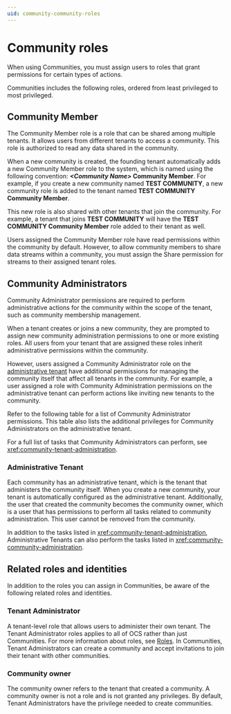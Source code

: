```yaml
---
uid: community-community-roles
---
```


# Community roles

When using Communities, you must assign users to roles that grant permissions for certain types of actions.

Communities includes the following roles, ordered from least privileged to most privileged.

## Community Member

The Community Member role is a role that can be shared among multiple tenants. It allows users from different tenants to access a community. This role is authorized to read any data shared in the community.

When a new community is created, the founding tenant automatically adds a new Community Member role to the system, which is named using the following convention: **_\<Community Name\>_ Community Member**. For example, if you create a new community named **TEST COMMUNITY**, a new community role is added to the tenant named **TEST COMMUNITY Community Member**.

This new role is also shared with other tenants that join the community. For example, a tenant that joins **TEST COMMUNITY** will have the **TEST COMMUNITY Community Member** role added to their tenant as well. 

Users assigned the Community Member role have read permissions within the community by default. However, to allow community members to share data streams within a community, you must assign the Share permission for streams to their assigned tenant roles.

## Community Administrators

Community Administrator permissions are required to perform administrative actions for the community within the scope of the tenant, such as community membership management.

When a tenant creates or joins a new community, they are prompted to assign new community administration permissions to one or more existing roles. All users from your tenant that are assigned these roles inherit administrative permissions within the community.

However, users assigned a Community Administrator role on the [administrative tenant](#administrative-tenant) have additional permissions for managing the community itself that affect all tenants in the community. For example, a user assigned a role with Community Administration permissions on the administrative tenant can perform actions like inviting new tenants to the community.

Refer to the following table for a list of Community Administrator permissions. This table also lists the additional privileges for Community Administrators on the administrative tenant.

For a full list of tasks that Community Administrators can perform, see <xref:community-tenant-administration>.

### Administrative Tenant

Each community has an administrative tenant, which is the tenant that administers the community itself. When you create a new community, your tenant is automatically configured as the administrative tenant. Additionally, the user that created the community becomes the community owner, which is a user that has permissions to perform all tasks related to community administration. This user cannot be removed from the community.

In addition to the tasks listed in <xref:community-tenant-administration>, Administrative Tenants can also perform the tasks listed in  <xref:community-community-administration>.

## Related roles and identities

In addition to the roles you can assign in Communities, be aware of the following related roles and identities.

### Tenant Administrator

A tenant-level role that allows users to administer their own tenant. The Tenant Administrator roles applies to all of OCS rather than just Communities. For more information about roles, see [Roles](xref:ccRoles). In Communities, Tenant Administrators can create a community and accept invitations to join their tenant with other communities.

### Community owner

The community owner refers to the tenant that created a community. A community owner is not a role and is not granted any privileges. By default, Tenant Administrators have the privilege needed to create communities.
